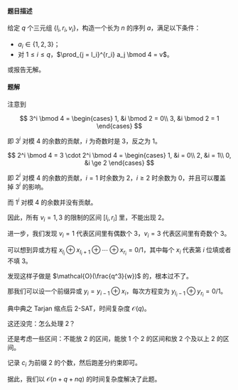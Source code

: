 #### 题目描述

给定 $q$ 个三元组 $\{l_i, r_i, v_i\}$，构造一个长为 $n$ 的序列 $a$，满足以下条件：

* $a_i \in \{1, 2, 3\}$；
* 对 $1 \le i \le q$，$\prod_{j = l_i}^{r_i} a_j \bmod 4 = v$。

或报告无解。

#### 题解

注意到

$$
3^i \bmod 4 = 
\begin{cases}
1, &i \bmod 2 = 0\\
3, &i \bmod 2 = 1
\end{cases}
$$

即 $3^i$ 对模 $4$ 的余数的贡献，$i$ 为奇数时是 $3$，反之为 $1$。

$$
2^i \bmod 4 = 3 \cdot 2^i \bmod 4 = 
\begin{cases}
1, &i = 0\\
2, &i = 1\\
0, &i \ge 2
\end{cases}
$$

即 $2^i$ 对模 $4$ 的余数的贡献，$i = 1$ 时余数为 $2$，$i \ge 2$ 时余数为 $0$，并且可以覆盖掉 $3^i$ 的影响。

而 $1^i$ 对模 $4$ 的余数并没有贡献。

因此，所有 $v_i = 1, 3$ 的限制的区间 $[l_i, r_i]$ 里，不能出现 $2$。

进一步，我们发现 $v_i = 1$ 代表区间里有偶数个 $3$，$v_i = 3$ 代表区间里有奇数个 $3$。

可以想到异或方程 $x_{l_i} \oplus x_{l_i + 1} \oplus \cdots \oplus x_{r_i} = 0 / 1$，其中每个 $x_i$ 代表第 $i$ 位填或者不填 $3$。

发现这样子做是 $\mathcal{O}(\frac{q^3}{w})$ 的，根本过不了。

那我们可以设一个前缀异或 $y_i = y_{i - 1} \oplus x_i$，每次方程变为 $y_{l_i - 1} \oplus y_{r_i} = 0/1$。

典中典之 Tarjan 缩点后 2-SAT，时间复杂度 $\mathcal{O}(q)$。

这还没完：怎么处理 $2$？

还是考虑一些区间：不能放 $2$ 的区间，能放 $1$ 个 $2$ 的区间和放 $2$ 个及以上 $2$ 的区间。

记录 $c_i$ 为前缀 $2$ 的个数，然后跑差分约束即可。

据此，我们以 $\mathcal{O}(n + q + nq)$ 的时间复杂度解决了此题。
